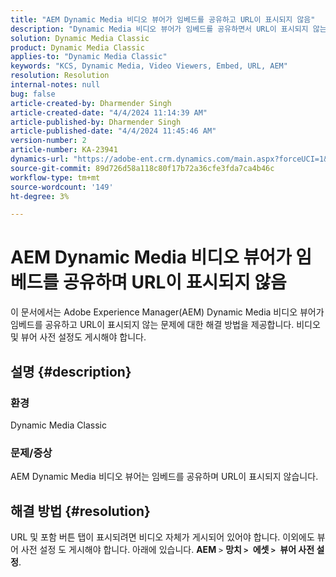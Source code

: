 ```yaml
---
title: "AEM Dynamic Media 비디오 뷰어가 임베드를 공유하고 URL이 표시되지 않음"
description: "Dynamic Media 비디오 뷰어가 임베드를 공유하면서 URL이 표시되지 않는 AEM 문제를 해결하는 방법에 대해 알아봅니다."
solution: Dynamic Media Classic
product: Dynamic Media Classic
applies-to: "Dynamic Media Classic"
keywords: "KCS, Dynamic Media, Video Viewers, Embed, URL, AEM"
resolution: Resolution
internal-notes: null
bug: false
article-created-by: Dharmender Singh
article-created-date: "4/4/2024 11:14:39 AM"
article-published-by: Dharmender Singh
article-published-date: "4/4/2024 11:45:46 AM"
version-number: 2
article-number: KA-23941
dynamics-url: "https://adobe-ent.crm.dynamics.com/main.aspx?forceUCI=1&pagetype=entityrecord&etn=knowledgearticle&id=fd813f81-74f2-ee11-904b-6045bd04ed02"
source-git-commit: 89d726d58a118c80f17b72a36cfe3fda7ca4b46c
workflow-type: tm+mt
source-wordcount: '149'
ht-degree: 3%

---
```


# AEM Dynamic Media 비디오 뷰어가 임베드를 공유하며 URL이 표시되지 않음


이 문서에서는 Adobe Experience Manager(AEM) Dynamic Media 비디오 뷰어가 임베드를 공유하고 URL이 표시되지 않는 문제에 대한 해결 방법을 제공합니다. 비디오 및 뷰어 사전 설정도 게시해야 합니다.

## 설명 {#description}


### 환경<b> </b>

Dynamic Media Classic

### 문제/증상

AEM Dynamic Media 비디오 뷰어는 임베드를 공유하며 URL이 표시되지 않습니다.


## 해결 방법 {#resolution}


URL 및 포함 버튼 탭이 표시되려면 비디오 자체가 게시되어 있어야 합니다. 이외에도 뷰어 사전 설정 도 게시해야 합니다. 아래에 있습니다. <b>AEM</b> `>`  <b>망치 `>` </b> <b>에셋 `>` </b> <b>뷰어 사전 설정</b>.
